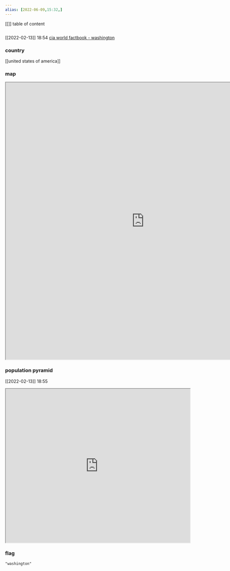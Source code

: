 ```yaml
---
alias: [2022-06-09,15:32,]
---
```

[[]]
table of content
```toc
```
[[2022-02-13]] 18:54
[cia world factbook - washington](https://www.cia.gov/the-world-factbook/countries/washington)
### country
[[united states of america]]
### map
<iframe src="https://duckduckgo.com/?t=ffab&q=washington&ia=web&iaxm=about" width="900" height="900" ></iframe>

### population pyramid
[[2022-02-13]] 18:55

<iframe src="https://www.populationpyramid.net/washington/2019/" width="600" height="500" ></iframe>

### flag

```query
"washington"
```